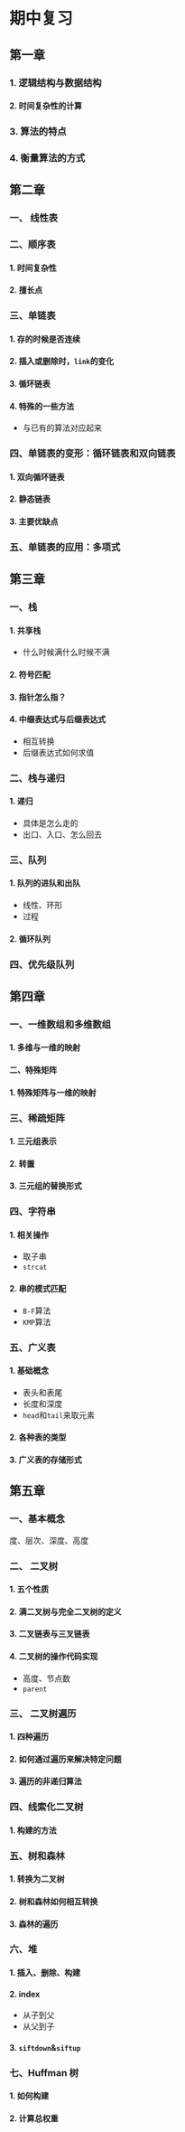 # 期中复习

## 第一章

### 1. 逻辑结构与数据结构

#### 2. 时间复杂性的计算

### 3. 算法的特点

### 4. 衡量算法的方式

## 第二章

### 一、 线性表

### 二、顺序表

#### 1. 时间复杂性

#### 2. 擅长点

### 三、单链表

#### 1. 存的时候是否连续

#### 2. 插入或删除时，`link`的变化

#### 3. 循环链表

#### 4. 特殊的一些方法

- 与已有的算法对应起来

### 四、单链表的变形：循环链表和双向链表

#### 1. 双向循环链表

#### 2. 静态链表

#### 3. 主要优缺点

### 五、单链表的应用：多项式

## 第三章

### 一、栈

#### 1.  共享栈

- 什么时候满什么时候不满

#### 2. 符号匹配

#### 3. 指针怎么指？

#### 4. 中缀表达式与后缀表达式

- 相互转换
- 后缀表达式如何求值

### 二、栈与递归

#### 1. 递归

- 具体是怎么走的
- 出口、入口、怎么回去

### 三、队列

#### 1. 队列的进队和出队

- 线性、环形
- 过程

#### 2. 循环队列

### 四、优先级队列

## 第四章

### 一、一维数组和多维数组

#### 1. 多维与一维的映射

#### 二、特殊矩阵

#### 1. 特殊矩阵与一维的映射

### 三、稀疏矩阵

#### 1. 三元组表示

#### 2. 转置

#### 3. 三元组的替换形式

### 四、字符串

#### 1. 相关操作

- 取子串
- `strcat`

#### 2. 串的模式匹配

- `B-F`算法
- `KMP`算法

### 五、广义表

#### 1. 基础概念

- 表头和表尾
- 长度和深度
- `head`和`tail`来取元素

#### 2. 各种表的类型

#### 3. 广义表的存储形式



## 第五章

### 一、基本概念

度、层次、深度、高度

### 二、 二叉树

#### 1. 五个性质

#### 2. 满二叉树与完全二叉树的定义

#### 3. 二叉链表与三叉链表

#### 4. 二叉树的操作代码实现

- 高度、节点数
- `parent`

### 三、 二叉树遍历

#### 1. 四种遍历

#### 2. 如何通过遍历来解决特定问题

#### 3. 遍历的非递归算法

### 四、线索化二叉树

#### 1. 构建的方法

### 五、树和森林

#### 1. 转换为二叉树

#### 2. 树和森林如何相互转换

#### 3. 森林的遍历

### 六、堆

#### 1. 插入、删除、构建

#### 2. index

- 从子到父
- 从父到子

#### 3. `siftdown`&`siftup`

### 七、Huffman 树

####  1. 如何构建

#### 2. 计算总权重



